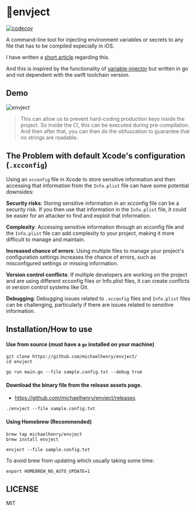 # 💉envject

[![codecov](https://codecov.io/gh/michaelhenry/envject/branch/main/graph/badge.svg?token=HT3OK2CB3R)](https://codecov.io/gh/michaelhenry/envject)

A command-line tool for injecting environment variables or secrets to any file that has to be compiled especially in iOS.

I have written a [short article](https://www.iamkel.net/posts/6-ios-secrets-handling) regarding this.

And this is inspired by the functionality of [variable-injector](https://github.com/LucianoPAlmeida/variable-injector) but written in go and not dependent with the swift toolchain version.

## Demo

![envject](https://user-images.githubusercontent.com/717992/222741865-e8c51ba1-3660-4c07-a02f-8a630b5a577d.gif)

> This can allow us to prevent hard-coding production keys inside the project. So inside the CI, this can be executed during pre-compilation. And then after that, you can then do the obfuscation to guarantee that no strings are readable.

## The Problem with default Xcode's configuration (`.xcconfig`)

Using an `xcconfig` file in Xcode to store sensitive information and then accessing that information from the `Info.plist` file can have some potential downsides:

**Security risks**: Storing sensitive information in an xcconfig file can be a security risk. If you then use that information in the `Info.plist` file, it could be easier for an attacker to find and exploit that information.

**Complexity**: Accessing sensitive information through an xcconfig file and the `Info.plist` file can add complexity to your project, making it more difficult to manage and maintain.

**Increased chance of errors**: Using multiple files to manage your project's configuration settings increases the chance of errors, such as misconfigured settings or missing information.

**Version control conflicts**: If multiple developers are working on the project and are using different xcconfig files or Info.plist files, it can create conflicts in version control systems like Git.

**Debugging**: Debugging issues related to `.xcconfig` files and `Info.plist` files can be challenging, particularly if there are issues related to sensitive information.

## Installation/How to use

#### Use from source (must have a `go` installed on your machine)

```shell
git clone https://github.com/michaelhenry/envject/
cd envject

go run main.go --file sample.config.txt --debug true
```

#### Download the binary file from the release assets page.

- https://github.com/michaelhenry/envject/releases

```shell
./envject --file sample.config.txt
```

#### Using Homebrew (Recommended)

```shell
brew tap michaelhenry/envject
brew install envject
```

```shell
envject --file sample.config.txt
```

To avoid brew from updating which usually taking some time:

```
export HOMEBREW_NO_AUTO_UPDATE=1 
```


## LICENSE

MIT

